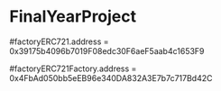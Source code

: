 # FinalYearProject

#factoryERC721.address =  0x39175b4096b7019F08edc30F6aeF5aab4c1653F9

#factoryERC721Factory.address = 0x4FbAd050bb5eEB96e340DA832A3E7b7c717Bd42C
